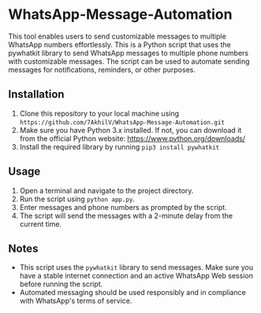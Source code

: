 # WhatsApp-Message-Automation
This tool enables users to send customizable messages to multiple WhatsApp numbers effortlessly.
This is a Python script that uses the pywhatkit library to send WhatsApp messages to multiple phone numbers with customizable messages. 
The script can be used to automate sending messages for notifications, reminders, or other purposes.

## Installation

1. Clone this repository to your local machine using `https://github.com/7AkhilV/WhatsApp-Message-Automation.git`
2. Make sure you have Python 3.x installed. If not, you can download it from the official Python website: https://www.python.org/downloads/
3. Install the required library by running `pip3 install pywhatkit`

## Usage

1. Open a terminal and navigate to the project directory.
2. Run the script using `python app.py`.
3. Enter messages and phone numbers as prompted by the script.
4. The script will send the messages with a 2-minute delay from the current time.

## Notes

- This script uses the `pywhatkit` library to send messages. Make sure you have a stable internet connection and an active WhatsApp Web session before running the script.
- Automated messaging should be used responsibly and in compliance with WhatsApp's terms of service.

